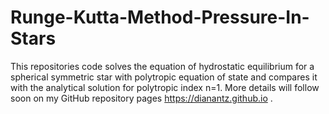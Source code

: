 # Runge-Kutta-Method-Pressure-In-Stars
This repositories code solves the equation of hydrostatic equilibrium for a spherical symmetric star with polytropic equation of state 
and compares it with the analytical solution for polytropic index n=1. More details will follow soon on my GitHub repository pages https://dianantz.github.io .
